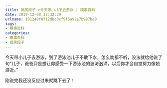 ```yaml
---
title: 搞笑段子->今天带小儿子去游泳 | 糗事百科
date: 2019-12-08 12:32:29
urlname: 191248f0712dbc0cf9f5a92e7b987be8
tags: 
- 糗事百科
categories:
- 糗事百科
- 搞笑段子
---
```

今天带小儿子去游泳，到了游泳池儿子不敢下水，怎么劝都不听，没法就给他说了句“儿子，爸爸只是想让你感受一下游泳池的波涛汹涌，以后你才会自觉努力像她游近。”

刚说完我还没反应过来就跳下去了！


